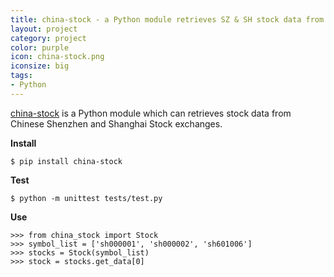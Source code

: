 ```yaml
---
title: china-stock - a Python module retrieves SZ & SH stock data from Sina Finance
layout: project
category: project
color: purple
icon: china-stock.png
iconsize: big
tags:
- Python
---
```


[china-stock][1] is a Python module which can retrieves stock data from Chinese Shenzhen and Shanghai Stock exchanges.

__Install__

```
$ pip install china-stock
```

__Test__

```
$ python -m unittest tests/test.py
```

__Use__

```
>>> from china_stock import Stock
>>> symbol_list = ['sh000001', 'sh000002', 'sh601006']
>>> stocks = Stock(symbol_list)
>>> stock = stocks.get_data[0]
```

[1]:https://github.com/fuermosi777/china-stock